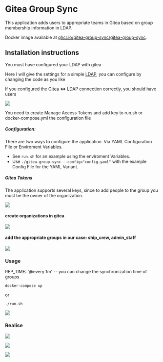# Gitea Group Sync

This application adds users to appropriate teams in Gitea based on group membership information in LDAP.

Docker image available at [ghcr.io/gitea-group-sync/gitea-group-sync](https://github.com/gitea-group-sync/gitea-group-sync/pkgs/container/gitea-group-sync).

## Installation instructions

You must have configured your LDAP with gitea

Here I will give the settings for a simple [LDAP](https://github.com/rroemhild/docker-test-openldap), you can configure by changing the code as you like

If you configured the [Gitea](https://hub.docker.com/r/gitea/gitea) <=> [LDAP](https://github.com/rroemhild/docker-test-openldap) connection correctly, you should have users

![](images/Image1.png)

You need to create Manage Access Tokens and add key to run.sh or docker-compose.yml the configuration file

##### Configuration: 
There are two ways to configure the application. Via YAML Configuration File or Enviroment Variables. 
- See `run.sh` for an example using the enviroment Variables. 
- Use `./gitea-group-sync --config="config.yaml"` with the example Config File for the YAML Variant.

##### Gitea Tokens
The application supports several keys, since to add people to the group you must be the owner of the organization.


![](images/Image2.png)

#### create organizations in gitea

![](images/Image3.png)

#### add the appropriate groups in our case: ship_crew, admin_staff

![](images/Image4.png)

### Usage


REP_TIME: '@every 1m'  -- you can change the synchronization time of groups 


```
docker-compose up
```

or

```
./run.sh
```
![](images/Image8.png)


### Realise
![](images/Image5.png)

![](images/Image6.png)

![](images/Image7.png)

